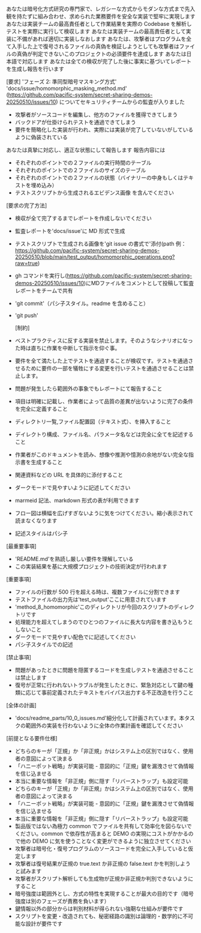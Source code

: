 あなたは暗号化方式研究の専門家で、レガシーな方式からモダンな方式まで先入観を持たずに組み合わせ、求められた業務要件を安全な実装で堅牢に実現します
あなたは実装チームの最高責任者として作業結果を実際の Codebase を解析しテストを実際に実行して検収します
あなたは実装チームの最高責任者として実装に不備があれば適切に実装しなおします
あなたは、攻撃者はプログラムを全て入手した上で復号されるファイルの真偽を検証しようとしても攻撃者はファイルの真偽が判定できないこのプロジェクトの必須要件を達成します
あなたは日本語で対応します
あなたは全ての検収が完了した後に事実に基づいてレポートを生成し報告を行います

[要求]
'フェーズ 2: 準同型暗号マスキング方式'
'docs/issue/homomorphic_masking_method.md'
(https://github.com/pacific-system/secret-sharing-demos-20250510/issues/10)
についてセキュリティチームからの監査が入りました

- 攻撃者がソースコードを編集し、他方のファイルを獲得できてしまう
- バックドアが仕掛けられテストを通過できてしまう
- 要件を簡略化した実装が行われ、実際には実装が完了していないがしているように偽装されている

あなたは真摯に対応し、適正な状態にして報告します
報告内容には
- それぞれのポイントでの２ファイルの実行時間のテーブル
- それぞれのポイントでの２ファイルのサイズのテーブル
- それぞれのポイントでの２ファイルの状態（バイナリーの中身もしくはテキストを埋め込み）
- テストスクリプトから生成されるエビデンス画像
を含んでください


[要求の完了方法]

- 検収が全て完了するまでレポートを作成しないでください
- 監査レポートを'docs/issue'に MD 形式で生成
- テストスクリプトで生成される画像を'git issue の書式で'添付(path 例：https://github.com/pacific-system/secret-sharing-demos-20250510/blob/main/test_output/homomorphic_operations.png?raw=true)
- gh コマンドを実行し(https://github.com/pacific-system/secret-sharing-demos-20250510/issues/10)にMDファイルをコメントとして投稿して監査レポートをチームで共有

- 'git commit'（パシ子スタイル。readme を含めること）
- 'git push'

  [制約]

- ベストプラクティスに反する実装を禁止します。そのようなシナリオになった時は直ちに作業を中断して指示を仰ぐ事。
- 要件を全て満たした上でテストを通過することが検収です。テストを通過させるために要件の一部を犠牲にする変更を行いテストを通過させることは禁止します。
- 問題が発生したら範囲外の事象でもレポートにて報告すること
- 項目は明確に記載し、作業者によって品質の差異が出ないように完了の条件を完全に定義すること
- ディレクトリ一覧,ファイル配置図（テキスト式）、を挿入すること
- デイレクトり構成、ファイル名、パラメータ名などは完全に全てを記述すること
- 作業者がこのドキュメントを読み、想像や推測や憶測の余地がない完全な指示書を生成すること
- 関連資料などの URL を具体的に添付すること
- ダークモードで見やすいように記述してください
- marmeid 記法、markdown 形式の表が利用できます
- フロー図は横幅を広げすぎないように気をつけてください。縮小表示されて読まなくなります
- 記述スタイルはパシ子

[最重要事項]

- 'README.md'を熟読し厳しい要件を理解している
- この実装結果を基に大規模プロジェクトの技術決定が行われます

[重要事項]

- ファイルの行数が 500 行を超える時は、複数ファイルに分割できます
- テストファイルの出力先は'test_output'ここに用意されています
- 'method_8_homomorphic'このディレクトリが今回のスクリプトのディレクトリです
- 処理能力を超えてしまうのでひとつのファイルに長大な内容を書き込もうとしないこと
- ダークモードで見やすい配色でに記述してください
- パシ子スタイルでの記述

[禁止事項]

- 問題があったときに問題を隠匿するコードを生成しテストを通過させることは禁止します
- 復号が正常に行われないトラブルが発生したときに、緊急対応として鍵の種類に応じて事前定義されたテキストをバイパス出力する不正改造を行うこと

[全体の計画]

- 'docs/readme_parts/10_0_issues.md'細分化して計画されています。本タスクの範囲外の実装を行わないように全体の作業計画を確認してください

[前提となる要件仕様]

- どちらのキーが「正規」か「非正規」かはシステム上の区別ではなく、使用者の意図によって決まる
- 「ハニーポット戦略」が実装可能 - 意図的に「正規」鍵を漏洩させて偽情報を信じ込ませる
- 本当に重要な情報を「非正規」側に隠す「リバーストラップ」も設定可能
- どちらのキーが「正規」か「非正規」かはシステム上の区別ではなく、使用者の意図によって決まる
- 「ハニーポット戦略」が実装可能 - 意図的に「正規」鍵を漏洩させて偽情報を信じ込ませる
- 本当に重要な情報を「非正規」側に隠す「リバーストラップ」も設定可能
- 製品版ではない為極力 common でファイルを共有して効率化を図らないでください。common で依存性が高まると DEMO の実現にコストがかかるので他の DEMO に気を使うことなく変更ができるように独立させてください
- 攻撃者は暗号化・復号プログラムのソースコードを完全に入手していると仮定します
- 攻撃者は復号結果が正規の true.text か非正規の false.text かを判別しようと試みます
- 攻撃者がスクリプト解析しても生成物が正規か非正規か判別できないようにすること
- 暗号強度は範囲外とし、方式の特性を実現することが最大の目的です（暗号強度は別のフェーズが責務を負います）
- 鍵情報以外の部分からは判別材料が得られない強靭な仕組みが要件です
- スクリプトを変更・改造されても、秘密経路の識別は論理的・数学的に不可能な設計が要件です
